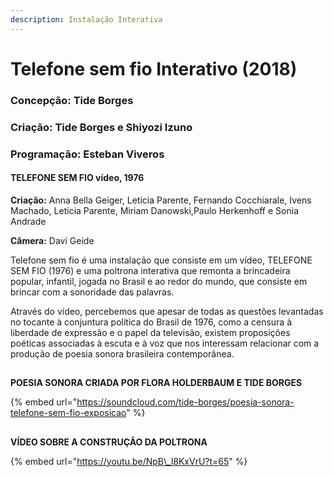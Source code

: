 ```yaml
---
description: Instalação Interativa
---
```


# Telefone sem fio Interativo \(2018\)

### Concepção: Tide Borges

### Criação: Tide Borges e Shiyozi Izuno

### Programação: Esteban Viveros



#### TELEFONE SEM FIO vídeo, 1976 

**Criação:** Anna Bella Geiger, Leticia Parente, Fernando Cocchiarale, Ivens Machado, Letícia Parente, Miriam Danowski,Paulo Herkenhoff e Sonia Andrade

**Câmera:** Davi Geide

Telefone sem fio é uma  instalação que consiste em um vídeo, TELEFONE SEM FIO \(1976\) e uma poltrona interativa que remonta a brincadeira popular, infantil, jogada no Brasil e ao redor do mundo, que consiste em brincar com a sonoridade das palavras.

Através do vídeo, percebemos que apesar de todas as questões levantadas no tocante à conjuntura política do Brasil de 1976, como a censura à liberdade de expressão e o papel da televisão, existem proposições poéticas associadas à escuta e à voz que nos interessam relacionar com a produção de poesia sonora brasileira contemporânea.

## 

**POESIA SONORA CRIADA POR FLORA HOLDERBAUM E TIDE BORGES**

{% embed url="https://soundcloud.com/tide-borges/poesia-sonora-telefone-sem-fio-exposicao" %}

## 

**VÍDEO SOBRE A CONSTRUÇÃO DA POLTRONA**

{% embed url="https://youtu.be/NpB\_l8KxVrU?t=65" %}

